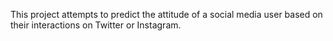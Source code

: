This project attempts to predict the attitude of a social media user based on their interactions on Twitter or Instagram.

